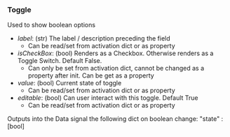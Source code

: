 ### **Toggle**
Used to show boolean options
- *label*: (str) The label / description preceding the field
	-  Can be read/set from activation dict or as property
- *isCheckBox*: (bool) Renders as a Checkbox. Otherwise renders as a Toggle Switch. Default False.
	- Can only be set from activation dict, cannot be changed as a property after init. Can be get as a property
- *value*: (bool) Current state of toggle
	- Can be read/set from activation dict or as property
- *editable*: (bool) Can user interact with this toggle. Default True
	-  Can be read/set from activation dict or as property

Outputs into the Data signal the following dict on boolean change:
"state" : [bool]

